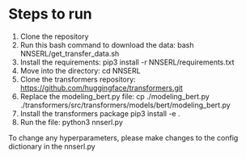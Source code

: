 # Steps to run

1. Clone the repository
2. Run this bash command to download the data: bash NNSERL/get_transfer_data.sh
3. Install the requirements: pip3 install -r NNSERL/requirements.txt
4. Move into the directory: cd NNSERL
5. Clone the transformers repository: https://github.com/huggingface/transformers.git
6. Replace the modeling_bert.py file: cp ./modeling_bert.py ./transformers/src/transformers/models/bert/modeling_bert.py
7. Install the transformers package pip3 install -e .
7. Run the file: python3 nnserl.py


To change any hyperparameters, please make changes to the config dictionary in the nnserl.py
